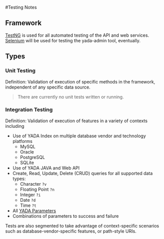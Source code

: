 #Testing Notes

## Framework

[TestNG](http://testng.org) is used for all automated testing of the API and web services.  [Selenium](http://docs.seleniumhq.org/) will be used for testing the yada-admin tool, eventually.

## Types

### Unit Testing

Definition: Validation of execution of specific methods in the framework, independent of any specific data source. 

> There are currently no unit tests written or running.

### Integration Testing

Definition: Validation of execution of features in a variety of contexts including

* Use of YADA Index on multiple database vendor and technology platforms
    * MySQL
    * Oracle
    * PostgreSQL
    * SQLite
* Use of YADA JAVA and Web API
* Create, Read, Update, Delete (CRUD) queries for all supported data types: 
    * Character `?v`
    * Floating Point `?n`
    * Integer `?i`
    * Date `?d`
    * Time `?t`
* All [YADA Parameters](params.md)
* Combinations of parameters to success and failure

Tests are also segmented to take advantage of context-specific scenarios such as database-vendor-specific features, or path-style URIs.